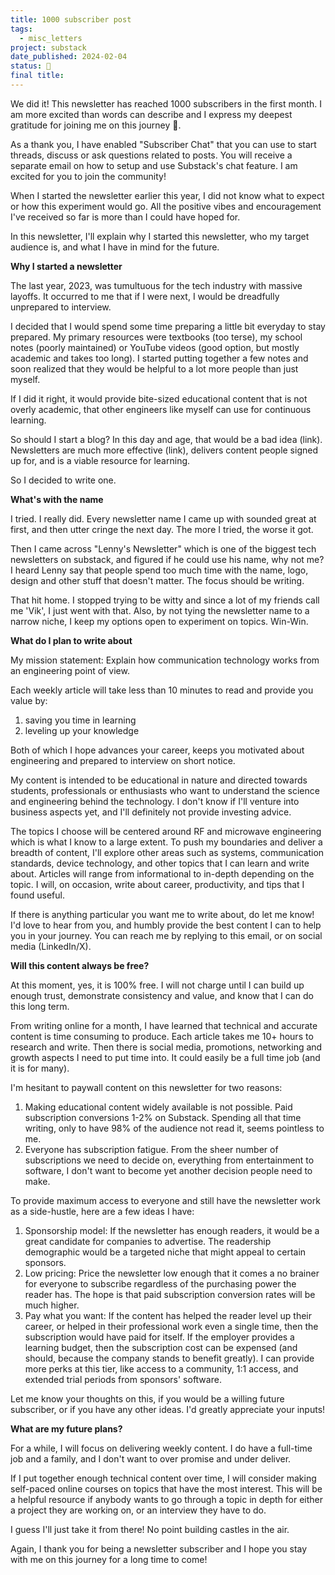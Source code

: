 ```yaml
---
title: 1000 subscriber post
tags:
  - misc_letters
project: substack
date_published: 2024-02-04
status: 🚧
final title:
---
```

We did it! This newsletter has reached 1000 subscribers in the first month. I am more excited than words can describe and I express my deepest gratitude for joining me on this journey 🙏. 

As a thank you, I have enabled "Subscriber Chat" that you can use to start threads, discuss or ask questions related to posts. You will receive a separate email on how to setup and use Substack's chat feature. I am excited for you to join the community!

When I started the newsletter earlier this year, I did not know what to expect or how this experiment would go. All the positive vibes and encouragement I've received so far is more than I could have hoped for.

In this newsletter, I'll explain why I started this newsletter, who my target audience is, and what I have in mind for the future.

**Why I started a newsletter**

The last year, 2023, was tumultuous for the tech industry with massive layoffs. It occurred to me that if I were next, I would be dreadfully unprepared to interview.

I decided that I would spend some time preparing a little bit everyday to stay prepared. My primary resources were textbooks (too terse), my school notes (poorly maintained) or YouTube videos (good option, but mostly academic and takes too long). I started putting together a few notes and soon realized that they would be helpful to a lot more people than just myself. 

If I did it right, it would provide bite-sized educational content that is not overly academic, that other engineers like myself can use for continuous learning. 

So should I start a blog? In this day and age, that would be a bad idea (link). Newsletters are much more effective (link), delivers content people signed up for, and is a viable resource for learning.

So I decided to write one.

**What's with the name**

I tried. I really did. Every newsletter name I came up with sounded great at first, and then utter cringe the next day. The more I tried, the worse it got. 

Then I came across "Lenny's Newsletter" which is one of the biggest tech newsletters on substack, and figured if he could use his name, why not me? I heard Lenny say that people spend too much time with the name, logo, design and other stuff that doesn't matter. The focus should be writing.

That hit home. I stopped trying to be witty and since a lot of my friends call me 'Vik', I just went with that. Also, by not tying the newsletter name to a narrow niche, I keep my options open to experiment on topics. Win-Win.

**What do I plan to write about**

My mission statement: Explain how communication technology works from an engineering point of view. 

Each weekly article will take less than 10 minutes to read and provide you value by:
1. saving you time in learning
2. leveling up your knowledge

Both of which I hope advances your career, keeps you motivated about engineering and prepared to interview on short notice.

My content is intended to be educational in nature and directed towards students, professionals or enthusiasts who want to understand the science and engineering behind the technology. I don't know if I'll venture into business aspects yet, and I'll definitely not provide investing advice.

The topics I choose will be centered around RF and microwave engineering which is what I know to a large extent. To push my boundaries and deliver a breadth of content, I'll explore other areas such as systems, communication standards, device technology, and other topics that I can learn and write about. Articles will range from informational to in-depth depending on the topic. I will, on occasion, write about career, productivity, and tips that I found useful.

If there is anything particular you want me to write about, do let me know! I'd love to hear from you, and humbly provide the best content I can to help you in your journey. You can reach me by replying to this email, or on social media (LinkedIn/X).

**Will this content always be free?**

At this moment, yes, it is 100% free. I will not charge until I can build up enough trust, demonstrate consistency and value, and know that I can do this long term.

From writing online for a month, I have learned that technical and accurate content is time consuming to produce. Each article takes me 10+ hours to research and write. Then there is social media, promotions, networking and growth aspects I need to put time into. It could easily be a full time job (and it is for many).

I'm hesitant to paywall content on this newsletter for two reasons:
1. Making educational content widely available is not possible. Paid subscription conversions 1-2% on Substack. Spending all that time writing, only to have 98% of the audience not read it, seems pointless to me.
2. Everyone has subscription fatigue. From the sheer number of subscriptions we need to decide on, everything from entertainment to software, I don't want to become yet another decision people need to make. 

To provide maximum access to everyone and still have the newsletter work as a side-hustle, here are a few ideas I have:
1. Sponsorship model: If the newsletter has enough readers, it would be a great candidate for companies to advertise. The readership demographic would be a targeted niche that might appeal to certain sponsors.
2. Low pricing: Price the newsletter low enough that it comes a no brainer for everyone to subscribe regardless of the purchasing power the reader has. The hope is that paid subscription conversion rates will be much higher. 
3. Pay what you want: If the content has helped the reader level up their career, or helped in their professional work even a single time, then the subscription would have paid for itself. If the employer provides a learning budget, then the subscription cost can be expensed (and should, because the company stands to benefit greatly). I can provide more perks at this tier, like access to a community, 1:1 access, and extended trial periods from sponsors' software.

Let me know your thoughts on this, if you would be a willing future subscriber, or if you have any other ideas. I'd greatly appreciate your inputs!

**What are my future plans?**

For a while, I will focus on delivering weekly content. I do have a full-time job and a family, and I don't want to over promise and under deliver. 

If I put together enough technical content over time, I will consider making self-paced online courses on topics that have the most interest. This will be a helpful resource if anybody wants to go through a topic in depth for either a project they are working on, or an interview they have to do.

I guess I'll just take it from there! No point building castles in the air.

Again, I thank you for being a newsletter subscriber and I hope you stay with me on this journey for a long time to come!
